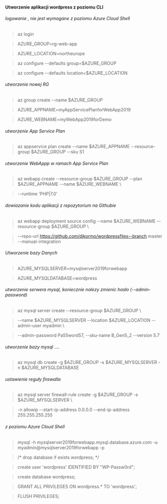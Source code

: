 #### Utworzenie aplikacji wordpress z poziomu CLI



###### logowanie , nie jest wymagane z poziomu Azure Cloud Shell 

> az login

> AZURE_GROUP=rg-web-app

> AZURE_LOCATION=northeurope


> az configure --defaults group=$AZURE_GROUP

> az configure --defaults location=$AZURE_LOCATION


###### utworzenie nowej RG

> az group create --name $AZURE_GROUP 

> AZURE_APPNAME=myAppServicePlanforWebApp2019

> AZURE_WEBNAME=myWebApp2019forDemo

###### utworzenie App Service Plan

> az appservice plan create --name $AZURE_APPNAME --resource-group  $AZURE_GROUP --sku S1 

###### utworzenie WebAppp w ramach App Service Plan


> az webapp create --resource-group $AZURE_GROUP --plan $AZURE_APPNAME --name $AZURE_WEBNAME \

>  --runtime 'PHP|7.0' 
  
###### dowiazanie kodu aplikacji z repozytorium na Githubie

> az webapp deployment source config --name $AZURE_WEBNAME --resource-group $AZURE_GROUP \

>  --repo-url https://github.com/djkormo/wordpressfiles--branch master --manual-integration


###### Utworzenie bazy Danych

> AZURE_MYSQLSERVER=mysqlserver2019forwebapp

> AZURE_MYSQLDATABASE=wordpress 

###### utworzenie serwera mysql, koniecznie nalezy zmienic hasło (--admin-password)

> az mysql server create --resource-group $AZURE_GROUP \

>  --name $AZURE_MYSQLSERVER  --location $AZURE_LOCATION --admin-user myadmin \

>  --admin-password Pa55word57, --sku-name B_Gen5_2 --version 5.7


###### utworzenie bazy mysql ....

> az mysql db create -g $AZURE_GROUP -s $AZURE_MYSQLSERVER -n $AZURE_MYSQLDATABASE

###### ustawienie reguły firewalla

> az mysql server firewall-rule create -g $AZURE_GROUP  -s $AZURE_MYSQLSERVER \

> -n allowip --start-ip-address 0.0.0.0 --end-ip-address 255.255.255.255




###### z poziomu Azure Cloud Shell 


> mysql -h mysqlserver2019forwebapp.mysql.database.azure.com -u myadmin@mysqlserver2019forwebapp -p

> /* drop database if exists wordpress; */ 

> create user 'wordpress' IDENTIFIED BY "WP-Passw0rd"; 

> create database wordpress; 

> GRANT ALL PRIVILEGES ON wordpress.* TO 'wordpress'; 

> FLUSH PRIVILEGES;





